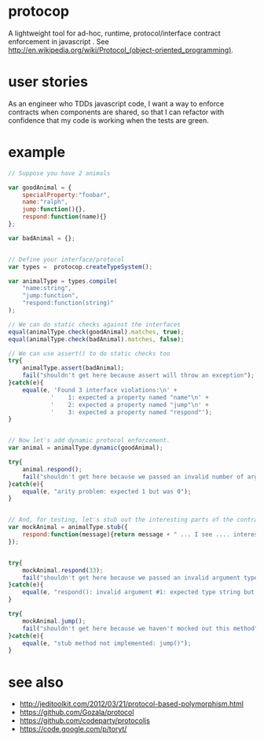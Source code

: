 protocop
=======

A lightweight tool for ad-hoc, runtime, protocol/interface contract enforcement in javascript .  See http://en.wikipedia.org/wiki/Protocol_(object-oriented_programming).

user stories
=======

As an engineer who TDDs javascript code, I want a way to enforce contracts when components are shared, so that I can refactor with confidence that my code is working when the tests are green.

example
=======
```javascript
// Suppose you have 2 animals

var goodAnimal = {
    specialProperty:"foobar",
    name:"ralph",
	jump:function(){},
	respond:function(name){}
};

var badAnimal = {};


// Define your interface/protocol		
var types =  protocop.createTypeSystem();

var animalType = types.compile(
	"name:string",
	"jump:function",
    "respond:function(string)"
);

// We can do static checks against the interfaces
equal(animalType.check(goodAnimal).matches, true);
equal(animalType.check(badAnimal).matches, false);

// We can use assert() to do static checks too
try{
	animalType.assert(badAnimal);
	fail("shouldn't get here because assert will throw an exception");
}catch(e){
	equal(e, 'Found 3 interface violations:\n' +
		    '    1: expected a property named "name"\n' +
		    '    2: expected a property named "jump"\n' +
		    '    3: expected a property named "respond"');
}


// Now let's add dynamic protocol enforcement.
var animal = animalType.dynamic(goodAnimal);

try{
	animal.respond();
	fail("shouldn't get here because we passed an invalid number of arguments");
}catch(e){
	equal(e, "arity problem: expected 1 but was 0");
}


// And, for testing, let's stub out the interesting parts of the contract ...
var mockAnimal = animalType.stub({
	respond:function(message){return message + " ... I see .... interesting ...";}
});


try{
	mockAnimal.respond(33);
	fail("shouldn't get here because we passed an invalid argument type");
}catch(e){
	equal(e, "respond(): invalid argument #1: expected type string but was number");
}

try{
	mockAnimal.jump();
	fail("shouldn't get here because we haven't mocked out this method");
}catch(e){
	equal(e, "stub method not implemented: jump()");
}
```


see also
=======
 * http://jeditoolkit.com/2012/03/21/protocol-based-polymorphism.html
 * https://github.com/Gozala/protocol
 * https://github.com/codeparty/protocoljs
 * https://code.google.com/p/toryt/
